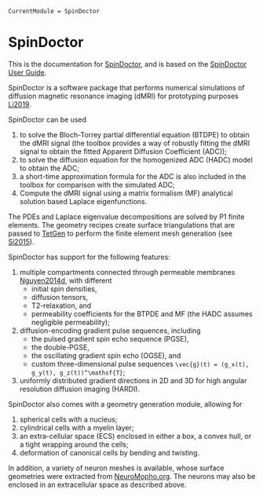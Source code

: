 ```@meta
CurrentModule = SpinDoctor
```

# SpinDoctor

This is the documentation for [SpinDoctor](https://github.com/SpinDoctorMRI/SpinDoctor.jl), and
is based on the
[SpinDoctor User Guide](https://github.com/jingrebeccali/SpinDoctor/blob/master/user_guide.pdf).

SpinDoctor is a software package that performs numerical simulations of diffusion magnetic
resonance imaging (dMRI) for prototyping purposes [Li2019](@cite).

SpinDoctor can be used

1. to solve the Bloch-Torrey partial differential equation (BTDPE) to obtain the dMRI signal
   (the toolbox provides a way of robustly fitting the dMRI signal to obtain the fitted
   Apparent Diffusion Coefficient (ADC));
2. to solve the diffusion equation for the homogenized ADC (HADC) model to obtain the ADC;
3. a short-time approximation formula for the ADC is also included in the toolbox for
   comparison with the simulated ADC;
4. Compute the dMRI signal using a matrix formalism (MF) analytical solution based Laplace
   eigenfunctions.

The PDEs and Laplace eigenvalue decompositions are solved by P1 finite elements. The
geometry recipes create surface triangulations that are passed to
[TetGen](https://wias-berlin.de/software/index.jsp?id=TetGen&lang=1) to perform the finite
element mesh generation (see [Si2015](@cite)).

SpinDoctor has support for the following features:
1. multiple compartments connected through permeable membranes [Nguyen2014d](@cite), with different
    * initial spin densities,
    * diffusion tensors,
    * T2-relaxation, and
    * permeability coefficients for the BTPDE and MF (the HADC assumes negligible
      permeability);
3. diffusion-encoding gradient pulse sequences, including
    * the pulsed gradient spin echo sequence (PGSE),
    * the double-PGSE,
    * the oscillating gradient spin echo (OGSE), and
    * custom three-dimensional pulse sequences ``\vec{g}(t) = (g_x(t), g_y(t),
      g_z(t))^\mathsf{T}``;
4. uniformly distributed gradient directions in 2D and 3D for high angular resolution
   diffusion imaging (HARDI).

SpinDoctor also comes with a geometry generation module, allowing for

1. spherical cells with a nucleus;
2. cylindrical cells with a myelin layer;
3. an extra-cellular space (ECS) enclosed in either a box, a convex hull, or a tight
   wrapping around the cells;
4. deformation of canonical cells by bending and twisting.

In addition, a variety of neuron meshes is available, whose surface geometries were
extracted from [NeuroMopho.org](http://neuromorpho.org). The neurons may also be enclosed in
an extracellular space as described above.
